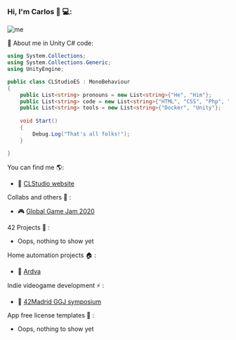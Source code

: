 ### Hi, I'm Carlos 👋 💻:

![me](https://clstudio.es/img/Bg1.jpg)

:information_desk_person: About me in Unity C# code:
```C#
using System.Collections;
using System.Collections.Generic;
using UnityEngine;

public class CLStudioES : MonoBehaviour
{
    public List<string> pronouns = new List<string>{"He", "Him"};
    public List<string> code = new List<string>{"HTML", "CSS", "Php", "Java", "C", "C++", "C#", "Flutter", "Dart"};
    public List<string> tools = new List<string>{"Docker", "Unity"};
    
    void Start()
    {
        Debug.Log("That's all folks!");
    }

}
```
You can find me :earth_americas::
- :milky_way: [CLStudio website](https://clstudio.dev/)

Collabs and others :clap: :
- :video_game: [Global Game Jam 2020](https://v3.globalgamejam.org/2020/games/beatn-repair-3)

42 Projects :robot: :
- Oops, nothing to show yet

Home automation projects :house: :
- :house_with_garden: [Ardva](https://github.com/CLStudioES/Ardva)

Indie videogame development ⚡ :
- 👾 [42Madrid GGJ symposium](https://github.com/CLStudioES/42Madrid-GGJ)

App free license templates 📱 :
- Oops, nothing to show yet

<!--[![CLStudioES's GitHub stats](https://github-readme-stats.vercel.app/api?username=CLStudioES)](https://github.com/anuraghazra/github-readme-stats)-->
<!--
**CLStudioES/CLStudioES** is a ✨ _special_ ✨ repository because its `README.md` (this file) appears on your GitHub profile.

Here are some ideas to get you started:

- 🔭 I’m currently working on ...
- 🌱 I’m currently learning ...
- 👯 I’m looking to collaborate on ...
- 🤔 I’m looking for help with ...
- 💬 Ask me about ...
- 📫 How to reach me: ...
- 😄 Pronouns: ...
- ⚡ Fun fact: ...
-->
